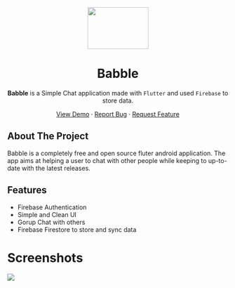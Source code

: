 <div align="center">
<img src="https://github.com/ralphcoder/babble/blob/master/source.gif" width="139px" height="95px">

<h1 align="center">Babble</h1>


**Babble** is a Simple Chat application made with `Flutter` and used `Firebase` to store data.
 <p>
    <a href="https://github.com/ralphcoder/babble">View Demo</a>
    ·
    <a href="https://github.com/ralphcoder/babble/issues">Report Bug</a>
    ·
    <a href="https://github.com/ralphcoder/babble/issues">Request Feature</a>
 </p>
</div>

## About The Project

<p>
 Babble is a completely free and open source fluter android application. The app aims at helping a user to chat with other people while keeping to up-to-date with the latest releases.
 </p>

## Features
 - Firebase Authentication
 - Simple and Clean UI
 - Gorup Chat with others
 - Firebase Firestore to store and sync data

# Screenshots
![](https://github.com/ralphcoder/babble/blob/master/flash%20chat.png)
